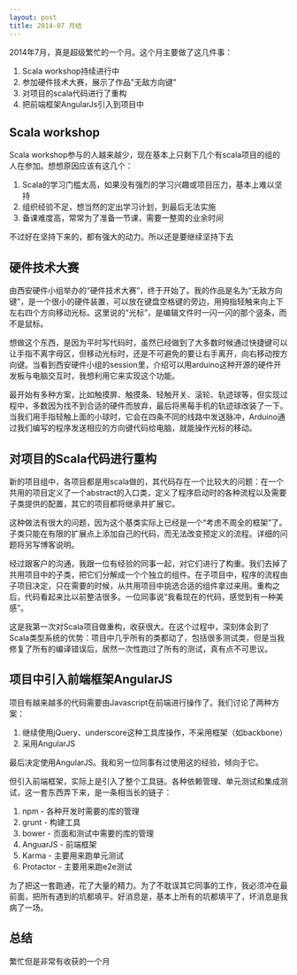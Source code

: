 ```yaml
---
layout: post
title: 2014-07 月结
---
```


2014年7月，真是超级繁忙的一个月。这个月主要做了这几件事：

1. Scala workshop持续进行中
2. 参加硬件技术大赛，展示了作品"无敌方向键"
3. 对项目的scala代码进行了重构
4. 把前端框架AngularJs引入到项目中

## Scala workshop

Scala workshop参与的人越来越少，现在基本上只剩下几个有scala项目的组的人在参加。想想原因应该有这几个：

1. Scala的学习门槛太高，如果没有强烈的学习兴趣或项目压力，基本上难以坚持
2. 组织经验不足，想当然的定出学习计划，到最后无法实施
3. 备课难度高，常常为了准备一节课，需要一整周的业余时间

不过好在坚持下来的，都有强大的动力。所以还是要继续坚持下去

## 硬件技术大赛

由西安硬件小组举办的“硬件技术大赛”，终于开始了。我的作品是名为“无敌方向键”，是一个很小的硬件装置，可以放在键盘空格键的旁边，用拇指轻触来向上下左右四个方向移动光标。这里说的“光标”，是编辑文件时一闪一闪的那个竖条，而不是鼠标。

想做这个东西，是因为平时写代码时，虽然已经做到了大多数时候通过快捷键可以让手指不离字母区，但移动光标时，还是不可避免的要让右手离开，向右移动按方向键。当看到西安硬件小组的session里，介绍可以用arduino这种开源的硬件开发板与电脑交互时，我想利用它来实现这个功能。

最开始有多种方案，比如触摸屏、触摸条、轻触开关、滚轮、轨迹球等，但实现过程中，多数因为找不到合适的硬件而放弃，最后将黑莓手机的轨迹球改装了一下。当我们用手指轻触上面的小球时，它会在四条不同的线路中发送脉冲，Arduino通过我们编写的程序发送相应的方向键代码给电脑，就能操作光标的移动。

## 对项目的Scala代码进行重构

新的项目组中，各项目都是用scala做的，其代码存在一个比较大的问题：在一个共用的项目定义了一个abstract的入口类，定义了程序启动时的各种流程以及需要子类提供的配置，其它的项目都将继承并扩展它。

这种做法有很大的问题，因为这个基类实际上已经是一个“考虑不周全的框架”了。子类只能在有限的扩展点上添加自己的代码，而无法改变预定义的流程。详细的问题将另写博客说明。

经过跟客户的沟通，我跟一位有经验的同事一起，对它们进行了构重。我们去掉了共用项目中的子类，把它们分解成一个个独立的组件。在子项目中，程序的流程由子项目决定，只在需要的时候，从共用项目中挑选合适的组件拿过来用。重构之后，代码看起来比以前整洁很多。一位同事说“我看现在的代码，感觉到有一种美感”。

这是我第一次对Scala项目做重构，收获很大。在这个过程中，深刻体会到了Scala类型系统的优势：项目中几乎所有的类都动了，包括很多测试类，但是当我修复了所有的编译错误后，居然一次性跑过了所有的测试，真有点不可思议。

## 项目中引入前端框架AngularJS

项目有越来越多的代码需要由Javascript在前端进行操作了。我们讨论了两种方案：

1. 继续使用jQuery、underscore这种工具库操作，不采用框架（如backbone）
2. 采用AngularJS

最后决定使用AngularJS。我和另一位同事有过使用这的经验，倾向于它。

但引入前端框架，实际上是引入了整个工具链。各种依赖管理、单元测试和集成测试，这一套东西弄下来，是一条相当长的链子：

1. npm - 各种开发时需要的库的管理
2. grunt - 构建工具
3. bower - 页面和测试中需要的库的管理
4. AnguarJS - 前端框架
5. Karma - 主要用来跑单元测试
6. Protactor - 主要用来跑e2e测试

为了把这一套跑通，花了大量的精力。为了不耽误其它同事的工作，我必须冲在最前面，把所有遇到的坑都填平。好消息是，基本上所有的坑都填平了，坏消息是我病了一场。

## 总结

繁忙但是非常有收获的一个月

